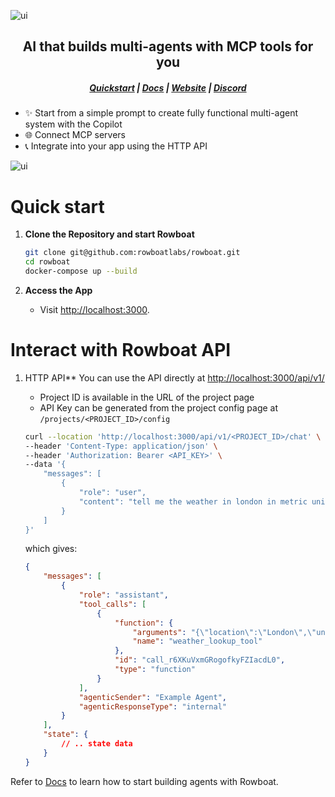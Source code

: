 ![ui](/assets/banner.png)

<h2 align="center">AI that builds multi-agents with MCP tools for you</h2>
<h5 align="center">

[Quickstart](#quick-start) | [Docs](https://docs.rowboatlabs.com/) | [Website](https://www.rowboatlabs.com/) |  [Discord](https://discord.gg/jHhUKkKHn8) 

</h5>



- ✨ Start from a simple prompt to create fully functional multi-agent system with the Copilot  
- 🌐 Connect MCP servers 
- 📞 Integrate into your app using the HTTP API 


![ui](/assets/ui_revamp_screenshot.png)

# Quick start

1. **Clone the Repository and start Rowboat**
   ```bash
   git clone git@github.com:rowboatlabs/rowboat.git
   cd rowboat
   docker-compose up --build
   ```


4. **Access the App**
   - Visit [http://localhost:3000](http://localhost:3000).


# Interact with Rowboat API

1. HTTP API**
   You can use the API directly at [http://localhost:3000/api/v1/](http://localhost:3000/api/v1/)
   - Project ID is available in the URL of the project page
   - API Key can be generated from the project config page at `/projects/<PROJECT_ID>/config`

   ```bash
   curl --location 'http://localhost:3000/api/v1/<PROJECT_ID>/chat' \
   --header 'Content-Type: application/json' \
   --header 'Authorization: Bearer <API_KEY>' \
   --data '{
       "messages": [
           {
               "role": "user",
               "content": "tell me the weather in london in metric units"
           }
       ]
   }'
   ```
   which gives:
   ```json
   {
       "messages": [
           {
               "role": "assistant",
               "tool_calls": [
                   {
                       "function": {
                           "arguments": "{\"location\":\"London\",\"units\":\"metric\"}",
                           "name": "weather_lookup_tool"
                       },
                       "id": "call_r6XKuVxmGRogofkyFZIacdL0",
                       "type": "function"
                   }
               ],
               "agenticSender": "Example Agent",
               "agenticResponseType": "internal"
           }
       ],
       "state": {
           // .. state data
       }
   }
   ```

Refer to [Docs](https://docs.rowboatlabs.com/) to learn how to start building agents with Rowboat.


   
